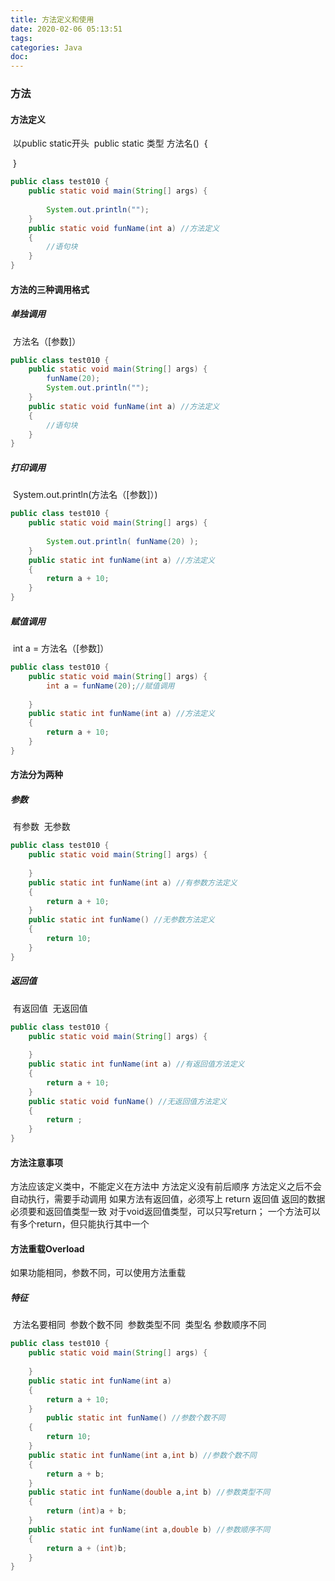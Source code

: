 ```yaml
---
title: 方法定义和使用
date: 2020-02-06 05:13:51
tags:
categories:	Java
doc:
---
```


### 方法

#### 	方法定义

​		以public static开头
​			public static 类型 方法名()
​			{

​	}

```java
public class test010 {
    public static void main(String[] args) {
        
        System.out.println("");
    }
    public static void funName(int a) //方法定义
    {
        //语句块
    }
}
```



#### 	方法的三种调用格式

##### 	单独调用

​	方法名（[参数]）

```java
public class test010 {
    public static void main(String[] args) {
        funName(20);
        System.out.println("");
    }
    public static void funName(int a) //方法定义
    {
        //语句块
    }
}
```



##### 	打印调用

​	System.out.println(方法名（[参数]）)

```java
public class test010 {
    public static void main(String[] args) {
        
        System.out.println( funName(20) );
    }
    public static int funName(int a) //方法定义
    {
        return a + 10;
    }
}
```



##### 	赋值调用

​			int a = 方法名（[参数]）

```java
public class test010 {
    public static void main(String[] args) {
        int a = funName(20);//赋值调用
        
    }
    public static int funName(int a) //方法定义
    {
        return a + 10;
    }
}
```



#### 	方法分为两种

##### 		参数

​	有参数
​			无参数

```java
public class test010 {
    public static void main(String[] args) {
        
    }
    public static int funName(int a) //有参数方法定义
    {
        return a + 10;
    }
    public static int funName() //无参数方法定义
    {
        return 10;
    }
}
```



##### 		返回值

​	有返回值
​			无返回值

```java
public class test010 {
    public static void main(String[] args) {
        
    }
    public static int funName(int a) //有返回值方法定义
    {
        return a + 10;
    }
    public static void funName() //无返回值方法定义
    {
        return ;
    }
}
```



#### 	方法注意事项

方法应该定义类中，不能定义在方法中
		方法定义没有前后顺序
		方法定义之后不会自动执行，需要手动调用
		如果方法有返回值，必须写上   return 返回值
		返回的数据必须要和返回值类型一致
		对于void返回值类型，可以只写return；
		一个方法可以有多个return，但只能执行其中一个

#### 	方法重载Overload

如果功能相同，参数不同，可以使用方法重载

##### 		特征

​	方法名要相同
​			参数个数不同
​			参数类型不同
​			类型名 参数顺序不同

```java
public class test010 {
    public static void main(String[] args) {
        
    }
    public static int funName(int a) 
    {
        return a + 10;
    }
        public static int funName() //参数个数不同
    {
        return 10;
    }
    public static int funName(int a,int b) //参数个数不同
    {
        return a + b;
    }
    public static int funName(double a,int b) //参数类型不同
    {
        return (int)a + b;
    }
    public static int funName(int a,double b) //参数顺序不同
    {
        return a + (int)b;
    }
}
```

